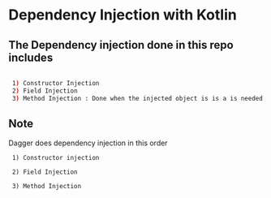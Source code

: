 # Dependency Injection with Kotlin


## The Dependency injection done in this repo includes



 ```bash

  1) Constructor Injection
  2) Field Injection
  3) Method Injection : Done when the injected object is is a is needed in a dependency


 ```



  
## Note

   Dagger does dependency injection in this order
   
     1) Constructor injection
     
     2) Field Injection
     
     3) Method Injection

 
